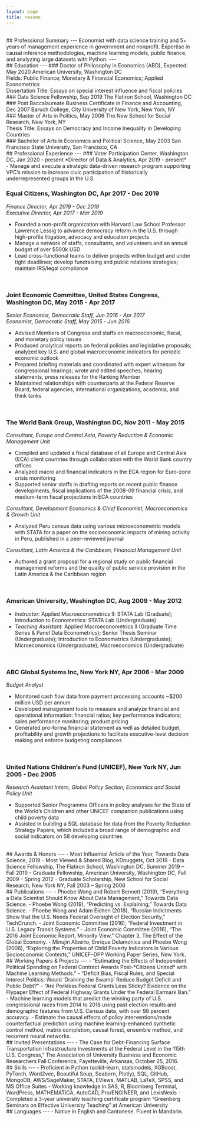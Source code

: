 ```yaml
---
layout: page
title: resume
---
```

<br>
## Professional Summary
---
Economist with data science training and 5+ years of management experience in government and nonprofit. Expertise in causal inference methodologies, machine learning models, public finance, and analyzing large datasets with Python.
---
<br>
## Education
---
### Doctor of Philosophy in Economics (ABD), Expected: May 2020
American University, Washington DC<br>
Fields: Public Finance; Monetary & Financial Economics; Applied Econometrics<br>
Dissertation Title: Essays on special interest influence and fiscal policies
<br>
### Data Science Fellowship, Sep 2019
The Flatiron School, Washington DC
<br>
### Post Baccalaureate Business Certificate in Finance and Accounting, Dec 2007
Baruch College, City University of New York, New York, NY
<br>
### Master of Arts in Politics, May 2006
The New School for Social Research, New York, NY<br>
Thesis Title: Essays on Democracy and Income Inequality in Developing Countries
<br>
### Bachelor of Arts in Economics and Political Science, May 2003
San Francisco State University, San Francisco, CA  

<br>
## Professional Experience
---
### Voter Participation Center, Washington DC, Jan 2020 - present
*Director of Data & Analytics, Apr 2019 - present*<br>
- Manage and execute a strategic data-driven research program supporting VPC’s mission to increase civic participation of historically underrepresented groups in the U.S.
<br>

### Equal Citizens, Washington DC, Apr 2017 - Dec 2019
*Finance Director, Apr 2019 - Dec 2019*<br>
*Executive Director, Apr 2017 - Mar 2019*
-	Founded a non-profit organization with Harvard Law School Professor Lawrence Lessig to advance democracy reform in the U.S. through high-profile litigation, advocacy and education projects
-	Manage a network of staffs, consultants, and volunteers and an annual budget of over $500k USD
-	Lead cross-functional teams to deliver projects within budget and under tight deadlines; develop fundraising and public relations strategies; maintain IRS/legal compliance
<br>

### Joint Economic Committee, United States Congress, Washington DC, May 2015 - Apr 2017
*Senior Economist, Democratic Staff, Jun 2016 - Apr 2017*<br>
*Economist, Democratic Staff, May 2015 - Jun 2016*

-	Advised Members of Congress and staffs on macroeconomic, fiscal, and monetary policy issues
-	Produced analytical reports on federal policies and legislative proposals; analyzed key U.S. and global macroeconomic indicators for periodic economic outlook
-	Prepared briefing materials and coordinated with expert witnesses for congressional hearings; wrote and edited speeches, hearing statements, press releases for the Ranking Member
-	Maintained relationships with counterparts at the Federal Reserve Board, federal agencies, international organizations, academia, and think tanks
<br>

### The World Bank Group, Washington DC, Nov 2011 - May 2015
*Consultant, Europe and Central Asia, Poverty Reduction & Economic Management Unit*
- Compiled and updated a fiscal database of all Europe and Central Asia (ECA) client countries through collaboration with the World Bank country offices
-	Analyzed macro and financial indicators in the ECA region for Euro-zone crisis monitoring
-	Supported senior staffs in drafting reports on recent public finance developments, fiscal implications of the 2008-09 financial crisis, and medium-term fiscal projections in ECA countries<br>

*Consultant, Development Economics & Chief Economist, Macroeconomics & Growth Unit*
- Analyzed Peru census data using various microeconometric models with STATA for a paper on the socioeconomic impacts of mining activity in Peru, published in a peer-reviewed journal<br>

*Consultant, Latin America & the Caribbean, Financial Management Unit*
- Authored a grant proposal for a regional study on public financial management reforms and the quality of public service provision in the Latin America & the Caribbean region
<br>

### American University, Washington DC, Aug 2009 - May 2012
- *Instructor:* Applied Macroeconometrics II: STATA Lab (Graduate); Introduction to Econometrics: STATA Lab (Undergraduate)
- *Teaching Assistant:* Applied Macroeconometrics II (Graduate Time Series & Panel Data Econometrics); Senior Thesis Seminar (Undergraduate); Introduction to Econometrics (Undergraduate); Microeconomics (Undergraduate); Macroeconomics (Undergraduate)  
<br>

### ABC Global Systems Inc, New York NY, Apr 2006 - Mar 2009
*Budget Analyst*
-	Monitored cash flow data from payment processing accounts ~$200 million USD per annum
- Developed management tools to measure and analyze financial and operational information: financial ratios; key performance indicators; sales performance monitoring; product pricing
- Generated pro-forma financial statement as well as detailed budget, profitability and growth projections to facilitate executive-level decision making and enforce budgeting compliances
<br>

### United Nations Children’s Fund (UNICEF), New York NY, Jun 2005 - Dec 2005
*Research Assistant Intern, Global Policy Section, Economics and Social Policy Unit*
-	Supported Senior Programme Officers in policy analyses for the State of the World’s Children and other UNICEF companion publications using child poverty data
-	Assisted in building a SQL database for data from the Poverty Reduction Strategy Papers, which included a broad range of demographic and social indicators on 58 developing countries

<br>
## Awards & Honors
---
- Most Influential Article of the Year, Towards Data Science, 2019
- Most Viewed & Shared Blog, KDnuggets, Oct 2019
- Data Science Fellowship, The Flatiron School, Washington DC, Summer 2019 – Fall 2019
-	Graduate Fellowship, American University, Washington DC, Fall 2009 – Spring 2012
-	Graduate Scholarship, New School for Social Research, New York NY, Fall 2003 – Spring 2006  

<br>
## Publications
---
- Phoebe Wong and Robert Bennett (2019), “Everything a Data Scientist Should Know About Data Management,” Towards Data Science.
-	Phoebe Wong (2019), “Predicting vs. Explaining,” Towards Data Science.
-	Phoebe Wong and Adam Eichen (2018), “Russian Indictments Show that the U.S. Needs Federal Oversight of Election Security,” TechCrunch.
-	Joint Economic Committee (2016), “Federal Investment in U.S. Legacy Transit Systems.”
-	Joint Economic Committee (2016), “The 2016 Joint Economic Report, Minority View,” Chapter 3, The Effect of the Global Economy.
- Minujin Alberto, Enrique Delamonica and Phoebe Wong (2006), “Exploring the Properties of Child Poverty Indicators in Various Socioeconomic Contexts,” UNICEF–DPP Working Paper Series, New York.

<br>
## Working Papers & Projects
---
-	“Estimating the Effects of Independent Political Spending on Federal Contract Awards Post-*Citizens United* with Machine Learning Methods.”
-	“Deficit Bias, Fiscal Rules, and Special Interest Politics: Would ‘Draining the Swamp’ Reduce Budget Deficit and Public Debt?”
-	“Are Porkless Federal Grants Less Sticky? Evidence on the Flypaper Effect of Federal Highway Grants Under the Federal Earmark Ban.”
- Machine learning models that predict the winning party of U.S. congressional races from 2014 to 2018 using past election results and demographic features from U.S. Census data, with over 98 percent accuracy.
- Estimate the causal effects of policy interventions/made counterfactual prediction using machine learning-enhanced synthetic control method, matrix completion, causal forest, ensemble method, and recurrent neural networks.


<br>
## Invited Presentations
---
- The Case for Debt-Financing Surface Transportation Infrastructure Investments at the Federal Level in the 115th U.S. Congress,” The Association of University Business and Economic Researchers Fall Conference, Fayetteville, Arkansas, October 25, 2016.

<br>
## Skills
---
- Proficient in Python (scikit-learn, statsmodels, XGBoost, PyTorch, Word2vec, Beautiful Soup, Seaborn, Plotly), SQL, GitHub, MongoDB, AWS/SageMaker, STATA, EViews, MATLAB, LaTeX, SPSS, and MS Office Suites
-	Working knowledge in SAS, R, Bloomberg Terminal, WordPress, MATHEMATICA, AutoCAD, Pro/ENGINEER, and LexisNexis
-	Completed a 3-year university teaching certificate program “Greenberg Seminars on Effective University Teaching” at American University

<br>
## Languages
---
- Native in English and Cantonese. Fluent in Mandarin.
